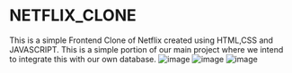 # NETFLIX_CLONE

This is a simple Frontend Clone of Netflix created using HTML,CSS and JAVASCRIPT. This is a simple portion of our main project where we intend to integrate
this with our own database.
![image](https://github.com/maity563/NETFLIX_CLONE/assets/105879104/4f375d45-0576-4b7f-a490-b44e1b6c57f1)
![image](https://github.com/maity563/NETFLIX_CLONE/assets/105879104/98fa3224-c86f-401c-bfa2-472a03d3692a)
![image](https://github.com/maity563/NETFLIX_CLONE/assets/105879104/58b4ece5-4fe3-40dd-8e8b-2265c44b3c79)




